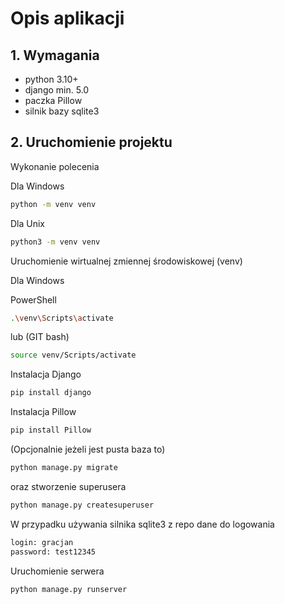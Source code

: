 # Opis aplikacji
## 1. Wymagania
- python 3.10+
- django min. 5.0
- paczka Pillow
- silnik bazy sqlite3

## 2. Uruchomienie projektu
Wykonanie polecenia 

Dla Windows
```sh
python -m venv venv
```
Dla Unix
```sh
python3 -m venv venv
```
Uruchomienie wirtualnej zmiennej środowiskowej (venv)

Dla Windows

PowerShell
```sh
.\venv\Scripts\activate
```
lub (GIT bash)
```sh
source venv/Scripts/activate
```
Instalacja Django
```sh
pip install django
```
Instalacja Pillow
```sh
pip install Pillow
```
(Opcjonalnie jeżeli jest pusta baza to)
```sh
python manage.py migrate
```
oraz stworzenie superusera
```sh
python manage.py createsuperuser
```
W przypadku używania silnika sqlite3 z repo dane do logowania
```sh
login: gracjan
password: test12345
```
Uruchomienie serwera
```sh
python manage.py runserver
```
